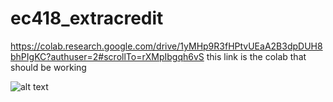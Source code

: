 # ec418_extracredit

https://colab.research.google.com/drive/1yMHp9R3fHPtvUEaA2B3dpDUH8bhPIgKC?authuser=2#scrollTo=rXMpIbgqh6vS
this link is the colab that should be working


![alt text](https://github.com//sunni426/ec418_extracredit/blob/Qlearning/colabcoding_solutions/Untitled.png?raw=true)
